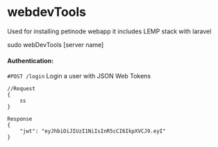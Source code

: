 # webdevTools
Used for installing petinode webapp it includes LEMP stack with laravel

sudo webDevTools [server name]


#### Authentication:
`#POST /login`
Login a user with JSON Web Tokens
```
//Request
{
    ss
}
```
```
Response
{
    "jwt": "eyJhbiOiJIUzI1NiIsInR5cCI6IkpXVCJ9.eyI"
}
```
